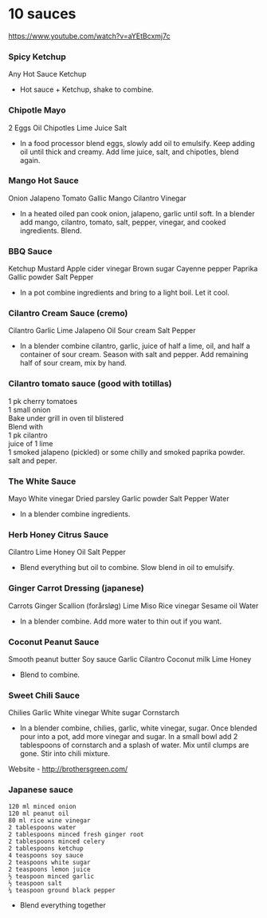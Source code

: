 # 10 sauces
https://www.youtube.com/watch?v=aYEtBcxmj7c


### Spicy Ketchup 

Any Hot Sauce
Ketchup

- Hot sauce + Ketchup, shake to combine.

### Chipotle Mayo 

2 Eggs
Oil
Chipotles 
Lime Juice 
Salt

- In a food processor blend eggs, slowly add oil to emulsify. Keep adding oil until thick and creamy. Add lime juice, salt, and chipotles, blend again. 

### Mango Hot Sauce 

Onion
Jalapeno
Tomato
Gallic
Mango
Cilantro
Vinegar

- In a heated oiled pan cook onion, jalapeno, garlic until soft. In a blender add mango, cilantro, tomato, salt, pepper, vinegar, and cooked ingredients. Blend.

### BBQ Sauce 

Ketchup
Mustard
Apple cider vinegar
Brown sugar
Cayenne pepper
Paprika
Gallic powder
Salt
Pepper

- In a pot combine ingredients and bring to a light boil. Let it cool. 

### Cilantro Cream Sauce (cremo)

Cilantro
Garlic
Lime
Jalapeno
Oil
Sour cream
Salt
Pepper

- In a blender combine cilantro, garlic, juice of half a lime, oil, and half a container of sour cream. Season with salt and pepper. Add remaining half of sour cream, mix by hand.  

### Cilantro tomato sauce (good with totillas)
1 pk cherry tomatoes  
1 small onion  
Bake under grill in oven til blistered  
Blend with  
1 pk cilantro  
juice of 1 lime  
1 smoked jalapeno (pickled) or some chilly and smoked paprika powder.  
salt and peper.


### The White Sauce 

Mayo
White vinegar
Dried parsley
Garlic powder
Salt
Pepper
Water 

- In a blender combine ingredients. 

### Herb Honey Citrus Sauce 

Cilantro
Lime 
Honey
Oil
Salt
Pepper

- Blend everything but oil to combine. Slow blend in oil to emulsify. 

### Ginger Carrot Dressing (japanese)

Carrots
Ginger
Scallion (forårsløg)
Lime
Miso
Rice vinegar
Sesame oil
Water

- In a blender combine. Add more water to thin out if you want. 

### Coconut Peanut Sauce 

Smooth peanut butter
Soy sauce
Garlic
Cilantro
Coconut milk
Lime
Honey

- Blend to combine.

### Sweet Chili Sauce 

Chilies 
Garlic 
White vinegar
White sugar
Cornstarch 

- In a blender combine, chilies, garlic, white vinegar, sugar. Once blended pour into a pot, add more vinegar and sugar. In a small bowl add 2 tablespoons of cornstarch and a splash of water. Mix until clumps are gone. Stir into chili mixture. 

Website - http://brothersgreen.com/

### Japanese sauce
    120 ml minced onion
    120 ml peanut oil
    80 ml rice wine vinegar
    2 tablespoons water
    2 tablespoons minced fresh ginger root
    2 tablespoons minced celery
    2 tablespoons ketchup
    4 teaspoons soy sauce
    2 teaspoons white sugar
    2 teaspoons lemon juice
    ½ teaspoon minced garlic
    ½ teaspoon salt
    ¼ teaspoon ground black pepper
    
- Blend everything together


